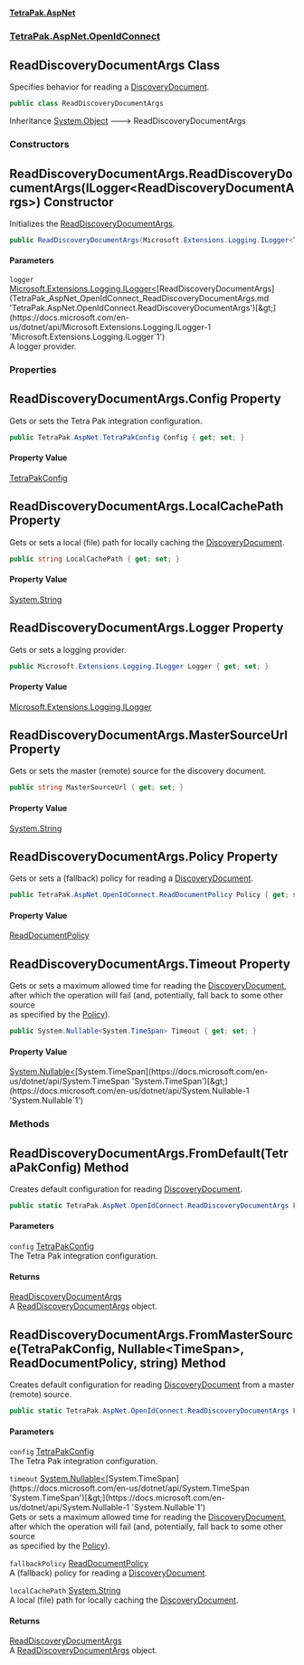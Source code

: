 #### [TetraPak.AspNet](index.md 'index')
### [TetraPak.AspNet.OpenIdConnect](TetraPak_AspNet_OpenIdConnect.md 'TetraPak.AspNet.OpenIdConnect')
## ReadDiscoveryDocumentArgs Class
Specifies behavior for reading a [DiscoveryDocument](TetraPak_AspNet_OpenIdConnect_DiscoveryDocument.md 'TetraPak.AspNet.OpenIdConnect.DiscoveryDocument').  
```csharp
public class ReadDiscoveryDocumentArgs
```

Inheritance [System.Object](https://docs.microsoft.com/en-us/dotnet/api/System.Object 'System.Object') &#129106; ReadDiscoveryDocumentArgs  
### Constructors
<a name='TetraPak_AspNet_OpenIdConnect_ReadDiscoveryDocumentArgs_ReadDiscoveryDocumentArgs(Microsoft_Extensions_Logging_ILogger_TetraPak_AspNet_OpenIdConnect_ReadDiscoveryDocumentArgs_)'></a>
## ReadDiscoveryDocumentArgs.ReadDiscoveryDocumentArgs(ILogger&lt;ReadDiscoveryDocumentArgs&gt;) Constructor
Initializes the [ReadDiscoveryDocumentArgs](TetraPak_AspNet_OpenIdConnect_ReadDiscoveryDocumentArgs.md 'TetraPak.AspNet.OpenIdConnect.ReadDiscoveryDocumentArgs').  
```csharp
public ReadDiscoveryDocumentArgs(Microsoft.Extensions.Logging.ILogger<TetraPak.AspNet.OpenIdConnect.ReadDiscoveryDocumentArgs> logger=null);
```
#### Parameters
<a name='TetraPak_AspNet_OpenIdConnect_ReadDiscoveryDocumentArgs_ReadDiscoveryDocumentArgs(Microsoft_Extensions_Logging_ILogger_TetraPak_AspNet_OpenIdConnect_ReadDiscoveryDocumentArgs_)_logger'></a>
`logger` [Microsoft.Extensions.Logging.ILogger&lt;](https://docs.microsoft.com/en-us/dotnet/api/Microsoft.Extensions.Logging.ILogger-1 'Microsoft.Extensions.Logging.ILogger`1')[ReadDiscoveryDocumentArgs](TetraPak_AspNet_OpenIdConnect_ReadDiscoveryDocumentArgs.md 'TetraPak.AspNet.OpenIdConnect.ReadDiscoveryDocumentArgs')[&gt;](https://docs.microsoft.com/en-us/dotnet/api/Microsoft.Extensions.Logging.ILogger-1 'Microsoft.Extensions.Logging.ILogger`1')  
A logger provider.  
  
  
### Properties
<a name='TetraPak_AspNet_OpenIdConnect_ReadDiscoveryDocumentArgs_Config'></a>
## ReadDiscoveryDocumentArgs.Config Property
Gets or sets the Tetra Pak integration configuration.  
```csharp
public TetraPak.AspNet.TetraPakConfig Config { get; set; }
```
#### Property Value
[TetraPakConfig](TetraPak_AspNet_TetraPakConfig.md 'TetraPak.AspNet.TetraPakConfig')
  
<a name='TetraPak_AspNet_OpenIdConnect_ReadDiscoveryDocumentArgs_LocalCachePath'></a>
## ReadDiscoveryDocumentArgs.LocalCachePath Property
Gets or sets a local (file) path for locally caching the [DiscoveryDocument](TetraPak_AspNet_OpenIdConnect_DiscoveryDocument.md 'TetraPak.AspNet.OpenIdConnect.DiscoveryDocument').   
```csharp
public string LocalCachePath { get; set; }
```
#### Property Value
[System.String](https://docs.microsoft.com/en-us/dotnet/api/System.String 'System.String')
  
<a name='TetraPak_AspNet_OpenIdConnect_ReadDiscoveryDocumentArgs_Logger'></a>
## ReadDiscoveryDocumentArgs.Logger Property
Gets or sets a logging provider.  
```csharp
public Microsoft.Extensions.Logging.ILogger Logger { get; set; }
```
#### Property Value
[Microsoft.Extensions.Logging.ILogger](https://docs.microsoft.com/en-us/dotnet/api/Microsoft.Extensions.Logging.ILogger 'Microsoft.Extensions.Logging.ILogger')
  
<a name='TetraPak_AspNet_OpenIdConnect_ReadDiscoveryDocumentArgs_MasterSourceUrl'></a>
## ReadDiscoveryDocumentArgs.MasterSourceUrl Property
Gets or sets the master (remote) source for the discovery document.  
```csharp
public string MasterSourceUrl { get; set; }
```
#### Property Value
[System.String](https://docs.microsoft.com/en-us/dotnet/api/System.String 'System.String')
  
<a name='TetraPak_AspNet_OpenIdConnect_ReadDiscoveryDocumentArgs_Policy'></a>
## ReadDiscoveryDocumentArgs.Policy Property
Gets or sets a (fallback) policy for reading a [DiscoveryDocument](TetraPak_AspNet_OpenIdConnect_DiscoveryDocument.md 'TetraPak.AspNet.OpenIdConnect.DiscoveryDocument').  
```csharp
public TetraPak.AspNet.OpenIdConnect.ReadDocumentPolicy Policy { get; set; }
```
#### Property Value
[ReadDocumentPolicy](TetraPak_AspNet_OpenIdConnect_ReadDocumentPolicy.md 'TetraPak.AspNet.OpenIdConnect.ReadDocumentPolicy')
  
<a name='TetraPak_AspNet_OpenIdConnect_ReadDiscoveryDocumentArgs_Timeout'></a>
## ReadDiscoveryDocumentArgs.Timeout Property
Gets or sets a maximum allowed time for reading the [DiscoveryDocument](TetraPak_AspNet_OpenIdConnect_DiscoveryDocument.md 'TetraPak.AspNet.OpenIdConnect.DiscoveryDocument'),  
after which the operation will fail (and, potentially, fall back to some other source  
as specified by the [Policy](TetraPak_AspNet_OpenIdConnect_ReadDiscoveryDocumentArgs.md#TetraPak_AspNet_OpenIdConnect_ReadDiscoveryDocumentArgs_Policy 'TetraPak.AspNet.OpenIdConnect.ReadDiscoveryDocumentArgs.Policy')).     
```csharp
public System.Nullable<System.TimeSpan> Timeout { get; set; }
```
#### Property Value
[System.Nullable&lt;](https://docs.microsoft.com/en-us/dotnet/api/System.Nullable-1 'System.Nullable`1')[System.TimeSpan](https://docs.microsoft.com/en-us/dotnet/api/System.TimeSpan 'System.TimeSpan')[&gt;](https://docs.microsoft.com/en-us/dotnet/api/System.Nullable-1 'System.Nullable`1')
  
### Methods
<a name='TetraPak_AspNet_OpenIdConnect_ReadDiscoveryDocumentArgs_FromDefault(TetraPak_AspNet_TetraPakConfig)'></a>
## ReadDiscoveryDocumentArgs.FromDefault(TetraPakConfig) Method
Creates default configuration for reading [DiscoveryDocument](TetraPak_AspNet_OpenIdConnect_DiscoveryDocument.md 'TetraPak.AspNet.OpenIdConnect.DiscoveryDocument').  
```csharp
public static TetraPak.AspNet.OpenIdConnect.ReadDiscoveryDocumentArgs FromDefault(TetraPak.AspNet.TetraPakConfig config);
```
#### Parameters
<a name='TetraPak_AspNet_OpenIdConnect_ReadDiscoveryDocumentArgs_FromDefault(TetraPak_AspNet_TetraPakConfig)_config'></a>
`config` [TetraPakConfig](TetraPak_AspNet_TetraPakConfig.md 'TetraPak.AspNet.TetraPakConfig')  
The Tetra Pak integration configuration.     
  
#### Returns
[ReadDiscoveryDocumentArgs](TetraPak_AspNet_OpenIdConnect_ReadDiscoveryDocumentArgs.md 'TetraPak.AspNet.OpenIdConnect.ReadDiscoveryDocumentArgs')  
A [ReadDiscoveryDocumentArgs](TetraPak_AspNet_OpenIdConnect_ReadDiscoveryDocumentArgs.md 'TetraPak.AspNet.OpenIdConnect.ReadDiscoveryDocumentArgs') object.  
  
<a name='TetraPak_AspNet_OpenIdConnect_ReadDiscoveryDocumentArgs_FromMasterSource(TetraPak_AspNet_TetraPakConfig_System_Nullable_System_TimeSpan__TetraPak_AspNet_OpenIdConnect_ReadDocumentPolicy_string)'></a>
## ReadDiscoveryDocumentArgs.FromMasterSource(TetraPakConfig, Nullable&lt;TimeSpan&gt;, ReadDocumentPolicy, string) Method
Creates default configuration for reading [DiscoveryDocument](TetraPak_AspNet_OpenIdConnect_DiscoveryDocument.md 'TetraPak.AspNet.OpenIdConnect.DiscoveryDocument') from a master (remote) source.  
```csharp
public static TetraPak.AspNet.OpenIdConnect.ReadDiscoveryDocumentArgs FromMasterSource(TetraPak.AspNet.TetraPakConfig config, System.Nullable<System.TimeSpan> timeout=null, TetraPak.AspNet.OpenIdConnect.ReadDocumentPolicy fallbackPolicy=TetraPak.AspNet.OpenIdConnect.ReadDocumentPolicy.All, string localCachePath=null);
```
#### Parameters
<a name='TetraPak_AspNet_OpenIdConnect_ReadDiscoveryDocumentArgs_FromMasterSource(TetraPak_AspNet_TetraPakConfig_System_Nullable_System_TimeSpan__TetraPak_AspNet_OpenIdConnect_ReadDocumentPolicy_string)_config'></a>
`config` [TetraPakConfig](TetraPak_AspNet_TetraPakConfig.md 'TetraPak.AspNet.TetraPakConfig')  
The Tetra Pak integration configuration.  
  
<a name='TetraPak_AspNet_OpenIdConnect_ReadDiscoveryDocumentArgs_FromMasterSource(TetraPak_AspNet_TetraPakConfig_System_Nullable_System_TimeSpan__TetraPak_AspNet_OpenIdConnect_ReadDocumentPolicy_string)_timeout'></a>
`timeout` [System.Nullable&lt;](https://docs.microsoft.com/en-us/dotnet/api/System.Nullable-1 'System.Nullable`1')[System.TimeSpan](https://docs.microsoft.com/en-us/dotnet/api/System.TimeSpan 'System.TimeSpan')[&gt;](https://docs.microsoft.com/en-us/dotnet/api/System.Nullable-1 'System.Nullable`1')  
Gets or sets a maximum allowed time for reading the [DiscoveryDocument](TetraPak_AspNet_OpenIdConnect_DiscoveryDocument.md 'TetraPak.AspNet.OpenIdConnect.DiscoveryDocument'),  
after which the operation will fail (and, potentially, fall back to some other source  
as specified by the [Policy](TetraPak_AspNet_OpenIdConnect_ReadDiscoveryDocumentArgs.md#TetraPak_AspNet_OpenIdConnect_ReadDiscoveryDocumentArgs_Policy 'TetraPak.AspNet.OpenIdConnect.ReadDiscoveryDocumentArgs.Policy')).  
  
<a name='TetraPak_AspNet_OpenIdConnect_ReadDiscoveryDocumentArgs_FromMasterSource(TetraPak_AspNet_TetraPakConfig_System_Nullable_System_TimeSpan__TetraPak_AspNet_OpenIdConnect_ReadDocumentPolicy_string)_fallbackPolicy'></a>
`fallbackPolicy` [ReadDocumentPolicy](TetraPak_AspNet_OpenIdConnect_ReadDocumentPolicy.md 'TetraPak.AspNet.OpenIdConnect.ReadDocumentPolicy')  
A (fallback) policy for reading a [DiscoveryDocument](TetraPak_AspNet_OpenIdConnect_DiscoveryDocument.md 'TetraPak.AspNet.OpenIdConnect.DiscoveryDocument').  
  
<a name='TetraPak_AspNet_OpenIdConnect_ReadDiscoveryDocumentArgs_FromMasterSource(TetraPak_AspNet_TetraPakConfig_System_Nullable_System_TimeSpan__TetraPak_AspNet_OpenIdConnect_ReadDocumentPolicy_string)_localCachePath'></a>
`localCachePath` [System.String](https://docs.microsoft.com/en-us/dotnet/api/System.String 'System.String')  
A local (file) path for locally caching the [DiscoveryDocument](TetraPak_AspNet_OpenIdConnect_DiscoveryDocument.md 'TetraPak.AspNet.OpenIdConnect.DiscoveryDocument').  
  
#### Returns
[ReadDiscoveryDocumentArgs](TetraPak_AspNet_OpenIdConnect_ReadDiscoveryDocumentArgs.md 'TetraPak.AspNet.OpenIdConnect.ReadDiscoveryDocumentArgs')  
A [ReadDiscoveryDocumentArgs](TetraPak_AspNet_OpenIdConnect_ReadDiscoveryDocumentArgs.md 'TetraPak.AspNet.OpenIdConnect.ReadDiscoveryDocumentArgs') object.  
  
